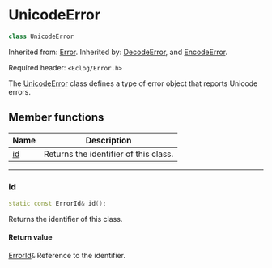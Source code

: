 # UnicodeError

```c++
class UnicodeError
```

Inherited from: [Error](Error.md).
Inherited by: [DecodeError](DecodeError.md), and [EncodeError](EncodeError.md).

Required header: `<Eclog/Error.h>`

The [UnicodeError](UnicodeError.md) class defines a type of error object that reports Unicode errors.

## Member functions

| Name      | Description                           |
| --------- | ------------------------------------- |
| [id](#id) | Returns the identifier of this class. |

* * *

### id

```c++
static const ErrorId& id();
```

Returns the identifier of this class.

#### Return value

[ErrorId](ErrorId.md)`&` Reference to the identifier.